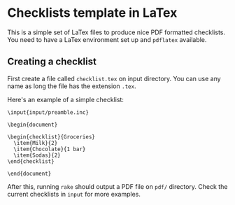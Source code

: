 # Checklists template in LaTex

This is a simple set of LaTex files to produce nice PDF formatted checklists.
You need to have a LaTex environment set up and `pdflatex` available.

## Creating a checklist

First create a file called `checklist.tex` on input directory. You can use any name as long the
file has the extension `.tex`.

Here's an example of a simple checklist:

```Tex
\input{input/preamble.inc}

\begin{document}

\begin{checklist}{Groceries}
  \item{Milk}{2}
  \item{Chocolate}{1 bar}
  \item{Sodas}{2}
\end{checklist}

\end{document}
```

After this, running `rake` should output a PDF file on `pdf/` directory. Check
the current checklists in `input` for more examples.
